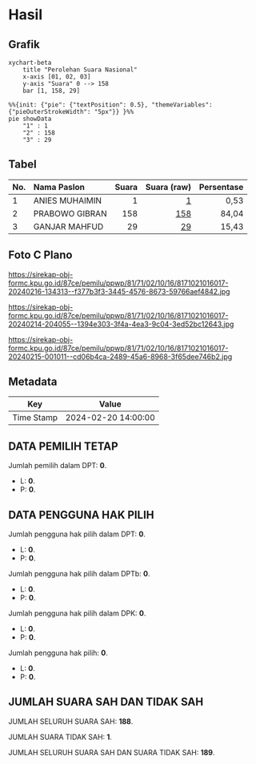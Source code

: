 # Hasil

## Grafik

```mermaid
xychart-beta
    title "Perolehan Suara Nasional"
    x-axis [01, 02, 03]
    y-axis "Suara" 0 --> 158
    bar [1, 158, 29]
```

```mermaid
%%{init: {"pie": {"textPosition": 0.5}, "themeVariables": {"pieOuterStrokeWidth": "5px"}} }%%
pie showData
    "1" : 1
    "2" : 158
    "3" : 29
```

## Tabel

| No. | Nama Paslon    | Suara | Suara (raw) | Persentase |
|:--- |:-------------- | -----:| -----------:| ----------:|
| 1   | ANIES MUHAIMIN | 1     | [1][p-1]    | 0,53       |
| 2   | PRABOWO GIBRAN | 158   | [158][p-2]  | 84,04      |
| 3   | GANJAR MAHFUD  | 29    | [29][p-3]   | 15,43      |


[p-1]: https://github.com/gigit-pemilu/pemilu-2024/blob/main/pilpres/hitung-suara/sub/81-maluku/sub/71-kota-ambon/sub/02-sirimau/sub/1016-batu-gajah/sub/017-tps/sub/paslon-1.txt
[p-2]: https://github.com/gigit-pemilu/pemilu-2024/blob/main/pilpres/hitung-suara/sub/81-maluku/sub/71-kota-ambon/sub/02-sirimau/sub/1016-batu-gajah/sub/017-tps/sub/paslon-2.txt
[p-3]: https://github.com/gigit-pemilu/pemilu-2024/blob/main/pilpres/hitung-suara/sub/81-maluku/sub/71-kota-ambon/sub/02-sirimau/sub/1016-batu-gajah/sub/017-tps/sub/paslon-3.txt

## Foto C Plano

https://sirekap-obj-formc.kpu.go.id/87ce/pemilu/ppwp/81/71/02/10/16/8171021016017-20240216-134313--f377b3f3-3445-4576-8673-59766aef4842.jpg

https://sirekap-obj-formc.kpu.go.id/87ce/pemilu/ppwp/81/71/02/10/16/8171021016017-20240214-204055--1394e303-3f4a-4ea3-9c04-3ed52bc12643.jpg

https://sirekap-obj-formc.kpu.go.id/87ce/pemilu/ppwp/81/71/02/10/16/8171021016017-20240215-001011--cd06b4ca-2489-45a6-8968-3f65dee746b2.jpg


## Metadata

| Key        | Value               |
| ---------- | ------------------- |
| Time Stamp | 2024-02-20 14:00:00 |


## DATA PEMILIH TETAP

Jumlah pemilih dalam DPT: **0**.
 * L: **0**.
 * P: **0**.

## DATA PENGGUNA HAK PILIH

Jumlah pengguna hak pilih dalam DPT: **0**.
 * L: **0**.
 * P: **0**.

Jumlah pengguna hak pilih dalam DPTb: **0**.
 * L: **0**.
 * P: **0**.

Jumlah pengguna hak pilih dalam DPK: **0**.
 * L: **0**.
 * P: **0**.

Jumlah pengguna hak pilih: **0**.
 * L: **0**.
 * P: **0**.

## JUMLAH SUARA SAH DAN TIDAK SAH

JUMLAH SELURUH SUARA SAH: **188**.

JUMLAH SUARA TIDAK SAH: **1**.

JUMLAH SELURUH SUARA SAH DAN SUARA TIDAK SAH: **189**.


